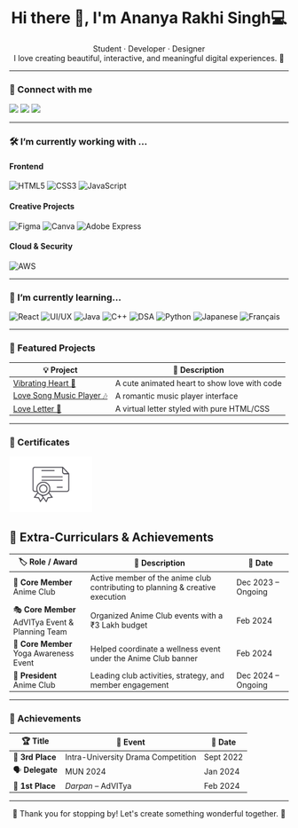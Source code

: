 <h1 align="center">Hi there 👋, I'm Ananya Rakhi Singh💻</h1>

<p align="center">
  Student · Developer · Designer <br>
  I love creating beautiful, interactive, and meaningful digital experiences. 💖
</p>

---

### 🔗 Connect with me

<p align="left">
  <a href="https://www.linkedin.com/in/ananya-rakhi-singh-267850252" target="_blank"><img src="https://img.shields.io/badge/LinkedIn-0077B5?style=for-the-badge&logo=linkedin&logoColor=white"/></a>
  <a href="mailto:ananyasingh54404@gmail.com"><img src="https://img.shields.io/badge/Gmail-D14836?style=for-the-badge&logo=gmail&logoColor=white"/></a>
  <a href="mailto:ananyasingh54404@gmail.com"><img src="https://img.shields.io/badge/Official Gmail-D14836?style=for-the-badge&logo=gmail&logoColor=white"/></a>
</p>

---

### 🛠️ I’m currently working with …

#### Frontend

![HTML5](https://img.shields.io/badge/HTML5-e34c26?style=for-the-badge&logo=html5&logoColor=white)
![CSS3](https://img.shields.io/badge/CSS3-264de4?style=for-the-badge&logo=css3&logoColor=white)
![JavaScript](https://img.shields.io/badge/JavaScript-f7df1e?style=for-the-badge&logo=javascript&logoColor=black)


#### Creative Projects
![Figma](https://img.shields.io/badge/Figma-F24E1E?style=for-the-badge&logo=figma&logoColor=white)
![Canva](https://img.shields.io/badge/Canva-00C4CC?style=for-the-badge&logo=canva&logoColor=white)
![Adobe Express](https://img.shields.io/badge/Adobe%20Express-FF0000?style=for-the-badge&logo=adobe&logoColor=white)


#### Cloud & Security
![AWS](https://img.shields.io/badge/AWS-F7931E?style=for-the-badge&logo=amazon-aws&logoColor=white)

---

### 🌱 I’m currently learning...

![React](https://img.shields.io/badge/React-61DAFB?style=for-the-badge&logo=react&logoColor=black)
![UI/UX](https://img.shields.io/badge/UI%2FUX-Design-blueviolet?style=for-the-badge)
![Java](https://img.shields.io/badge/Java-ED8B00?style=for-the-badge&logo=openjdk&logoColor=white)
![C++](https://img.shields.io/badge/C++-00599C?style=for-the-badge&logo=c%2B%2B&logoColor=white)
![DSA](https://img.shields.io/badge/DSA-Algorithmic-blueviolet?style=for-the-badge)
![Python](https://img.shields.io/badge/Python-3776AB?style=for-the-badge&logo=python&logoColor=white)
![Japanese](https://img.shields.io/badge/日本語-日本語学習中-ff69b4?style=for-the-badge)
![Français](https://img.shields.io/badge/Français-En%20cours%20d'apprentissage-blue?style=for-the-badge)


---

### 💖 Featured Projects

| 💡 Project | 🌟 Description |
|-----------|----------------|
| [Vibrating Heart 💓](https://github.com/your-username/vibrating-heart) | A cute animated heart to show love with code |
| [Love Song Music Player 🎶](https://github.com/your-username/love-song-music-player) | A romantic music player interface |
| [Love Letter 💌](https://github.com/your-username/love-letter) | A virtual letter styled with pure HTML/CSS |

---
### 🌟 Certificates
<a href="1684524503116.jpeg?raw=true">
  <img src="certificate,diploma vector line icon, sign, illustration on background, editable strokes.jpeg?raw=true" 
       alt="Python Essentials" 
       title="Python Essentials" 
       width="150"/>
</a>


## 🌸 Extra-Curriculars & Achievements

| 🏷️ Role / Award | 📝 Description | 📅 Date |
|------------------|----------------|---------|
| 🎌 **Core Member**<br>Anime Club | Active member of the anime club contributing to planning & creative execution | Dec 2023 – Ongoing |
| 🎭 **Core Member**<br>AdVITya Event & Planning Team | Organized Anime Club events with a ₹3 Lakh budget | Feb 2024 |
| 🧘 **Core Member**<br>Yoga Awareness Event | Helped coordinate a wellness event under the Anime Club banner | Feb 2024 |
| 👑 **President**<br>Anime Club | Leading club activities, strategy, and member engagement | Dec 2024 – Ongoing |

---

### 🏅 Achievements

| 🏆 Title | 📝 Event | 📅 Date |
|---------|---------|---------|
| 🥉 **3rd Place** | Intra-University Drama Competition | Sept 2022 |
| 🗣️ **Delegate** | MUN 2024 | Jan 2024 |
| 🥇 **1st Place** | *Darpan* – AdVITya | Feb 2024 |

---

<p align="center">
  🌸 Thank you for stopping by! Let's create something wonderful together. 🌟
</p>
